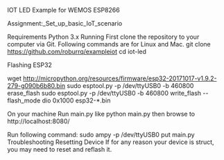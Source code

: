 IOT LED Example for WEMOS ESP8266

Assignment:_Set_up_basic_IoT_scenario

Requirements
Python 3.x
Running
First clone the repository to your computer via Git. Following commands are for Linux and Mac.
git clone https://github.com/roburrq/exampleiot
cd iot-led

Flashing ESP32

wget http://micropython.org/resources/firmware/esp32-20171017-v1.9.2-279-g090b6b80.bin
sudo esptool.py -p /dev/ttyUSB0 -b 460800 erase_flash
sudo esptool.py -p /dev/ttyUSB0 -b 460800 write_flash --flash_mode dio 0x1000 esp32-*.bin


On your machine
Run main.py like
python main.py
then browse to http://localhost:8080/

Run following command:
sudo ampy -p /dev/ttyUSB0 put main.py 
Troubleshooting
Resetting Device
If for any reason your device is struct, you may need to reset and reflash it.
